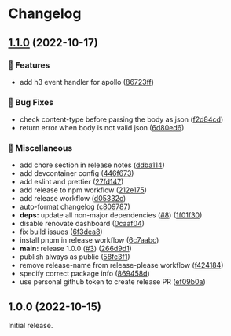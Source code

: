 # Changelog

## [1.1.0](https://github.com/apollo-server-integrations/apollo-server-integration-h3/compare/v1.0.0...v1.1.0) (2022-10-17)


### 🔖 Features

* add h3 event handler for apollo ([86723ff](https://github.com/apollo-server-integrations/apollo-server-integration-h3/commit/86723ffa23ff954422bf8c945ee436cdc7d47158))


### 🐛 Bug Fixes

* check content-type before parsing the body as json ([f2d84cd](https://github.com/apollo-server-integrations/apollo-server-integration-h3/commit/f2d84cd3d4c247b34850f380011d78201b842c1f))
* return error when body is not valid json ([6d80ed6](https://github.com/apollo-server-integrations/apollo-server-integration-h3/commit/6d80ed6882244056c68bdebc28e94ace22ff0086))


### 🧹 Miscellaneous

* add chore section in release notes ([ddba114](https://github.com/apollo-server-integrations/apollo-server-integration-h3/commit/ddba11437e4c94542bc38306514ddf10e27a85fb))
* add devcontainer config ([446f673](https://github.com/apollo-server-integrations/apollo-server-integration-h3/commit/446f673a380c6b4ce2b8bb75e12d34382fc3daa2))
* add eslint and prettier ([27fd147](https://github.com/apollo-server-integrations/apollo-server-integration-h3/commit/27fd147e01440bcce500262ba1c005919e6e2a4a))
* add release to npm workflow ([212e175](https://github.com/apollo-server-integrations/apollo-server-integration-h3/commit/212e1758337cd3eb24b8504d93f88a4998ee765e))
* add release workflow ([d05332c](https://github.com/apollo-server-integrations/apollo-server-integration-h3/commit/d05332c6e3d7626ab7c1141eca3dc03ef0a7ed75))
* auto-format changelog ([c809787](https://github.com/apollo-server-integrations/apollo-server-integration-h3/commit/c809787f654f0ae93830678b7ad0b8bb417d5bfb))
* **deps:** update all non-major dependencies ([#8](https://github.com/apollo-server-integrations/apollo-server-integration-h3/issues/8)) ([1f01f30](https://github.com/apollo-server-integrations/apollo-server-integration-h3/commit/1f01f309849bb4fac5aa9de7b0cd23170912886f))
* disable renovate dashboard ([0caaf04](https://github.com/apollo-server-integrations/apollo-server-integration-h3/commit/0caaf046b116f0f7a001455a8769b6e7a3223036))
* fix build issues ([6f3dea8](https://github.com/apollo-server-integrations/apollo-server-integration-h3/commit/6f3dea8dadf03a0827098f7c3d905c1c02e559ea))
* install pnpm in release workflow ([6c7aabc](https://github.com/apollo-server-integrations/apollo-server-integration-h3/commit/6c7aabc1f17e4db52ac84e1c34b0486e46506f31))
* **main:** release 1.0.0 ([#3](https://github.com/apollo-server-integrations/apollo-server-integration-h3/issues/3)) ([266d9d1](https://github.com/apollo-server-integrations/apollo-server-integration-h3/commit/266d9d120f768b8de93c731ae38fc9385de11283))
* publish always as public ([58fc3f1](https://github.com/apollo-server-integrations/apollo-server-integration-h3/commit/58fc3f12739089f0ea9193526e8370a8e1e54d68))
* remove release-name from release-please workflow ([f424184](https://github.com/apollo-server-integrations/apollo-server-integration-h3/commit/f4241844ea8532182263671a343e30590621388e))
* specify correct package info ([869458d](https://github.com/apollo-server-integrations/apollo-server-integration-h3/commit/869458da595fcbad174fe26ecd9b3bd04a6af6ee))
* use personal github token to create release PR ([ef09b0a](https://github.com/apollo-server-integrations/apollo-server-integration-h3/commit/ef09b0af401275adeebe73dbacad14ea7d86c5ed))

## 1.0.0 (2022-10-15)

Initial release.
